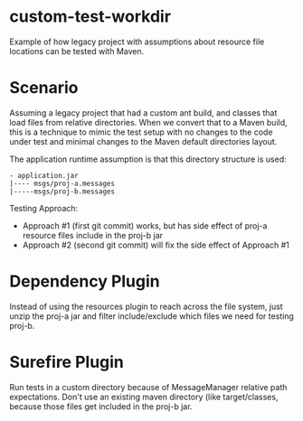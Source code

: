 # custom-test-workdir
Example of how legacy project with assumptions about resource file locations can be tested with Maven.

# Scenario
Assuming a legacy project that had a custom ant build, and classes that load files from relative directories.
When we convert that to a Maven build, this is a technique to mimic the test setup with no changes to the code under test
and minimal changes to the Maven default directories layout.

The application runtime assumption is that this directory structure is used:
```
- application.jar
|---- msgs/proj-a.messages
|-----msgs/proj-b.messages
```

Testing Approach:
- Approach #1 (first git commit) works, but has side effect of proj-a resource files include in the proj-b jar
- Approach #2 (second git commit) will fix the side effect of Approach #1
        
# Dependency Plugin
Instead of using the resources plugin to reach across the file system, just unzip the proj-a jar 
and filter include/exclude which files we need for testing proj-b.
            
# Surefire Plugin
Run tests in a custom directory because of MessageManager relative path expectations. Don't use an
existing maven directory (like target/classes, because those files get included in the proj-b jar.

